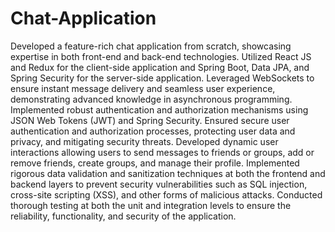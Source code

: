 # Chat-Application
Developed a feature-rich chat application from scratch, showcasing expertise in both front-end and back-end technologies. 
Utilized React JS and Redux for the client-side application and Spring Boot, Data JPA, and Spring Security for the server-side application.
Leveraged WebSockets to ensure instant message delivery and seamless user experience, demonstrating advanced knowledge in asynchronous programming.
Implemented robust authentication and authorization mechanisms using JSON Web Tokens (JWT) and Spring Security. Ensured secure user authentication and authorization processes, protecting user data and privacy, and mitigating security threats.
Developed dynamic user interactions allowing users to send messages to friends or groups, add or remove friends, create groups, and manage their profile.
Implemented rigorous data validation and sanitization techniques at both the frontend and backend layers to prevent security vulnerabilities such as SQL injection, cross-site scripting (XSS), and other forms of malicious attacks. 
Conducted thorough testing at both the unit and integration levels to ensure the reliability, functionality, and security of the application.
